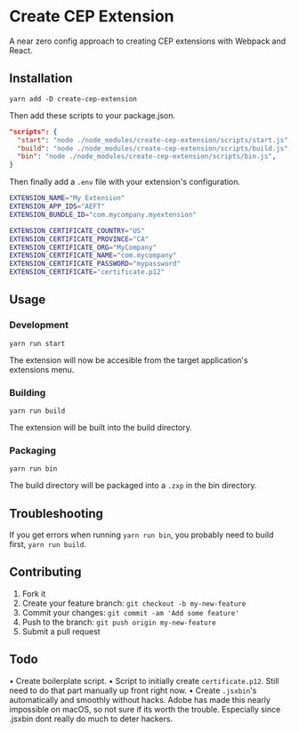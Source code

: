 # Create CEP Extension

A near zero config approach to creating CEP extensions with Webpack and React.

## Installation

````yarn add -D create-cep-extension````

Then add these scripts to your package.json. 

````json
"scripts": {
  "start": "node ./node_modules/create-cep-extension/scripts/start.js",
  "build": "node ./node_modules/create-cep-extension/scripts/build.js",
  "bin": "node ./node_modules/create-cep-extension/scripts/bin.js",
}
````

Then finally add a ````.env```` file with your extension's configuration.

````bash
EXTENSION_NAME="My Extension"
EXTENSION_APP_IDS="AEFT"
EXTENSION_BUNDLE_ID="com.mycompany.myextension"

EXTENSION_CERTIFICATE_COUNTRY="US"
EXTENSION_CERTIFICATE_PROVINCE="CA"
EXTENSION_CERTIFICATE_ORG="MyCompany"
EXTENSION_CERTIFICATE_NAME="com.mycompany"
EXTENSION_CERTIFICATE_PASSWORD="mypassword"
EXTENSION_CERTIFICATE="certificate.p12"
````

## Usage

### Development

````yarn run start````

The extension will now be accesible from the target application's extensions menu.

### Building

````yarn run build````

The extension will be built into the build directory.

### Packaging

````yarn run bin````

The build directory will be packaged into a ````.zxp```` in the bin directory.

## Troubleshooting

If you get errors when running ````yarn run bin````, you probably need to build first, ````yarn run build````.

## Contributing

1. Fork it
2. Create your feature branch: `git checkout -b my-new-feature`
3. Commit your changes: `git commit -am 'Add some feature'`
4. Push to the branch: `git push origin my-new-feature`
5. Submit a pull request

## Todo

• Create boilerplate script.
• Script to initially create ````certificate.p12````. Still need to do that part manually up front right now.
• Create ````.jsxbin````'s automatically and smoothly without hacks. Adobe has made this nearly impossible on macOS, so not sure if its worth the trouble. Especially since .jsxbin dont really do much to deter hackers.